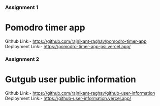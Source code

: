 ### Assignment 1
# Pomodro timer app
Github Link:- 
https://github.com/rajnikant-raghav/pomodro-timer-app
Deployment Link:-
https://pomodro-timer-app-psi.vercel.app/


### Assignment 2
# Gutgub user public information
Github Link:- 
https://github.com/rajnikant-raghav/github-user-information
Deployment Link:-
https://github-user-information.vercel.app/



